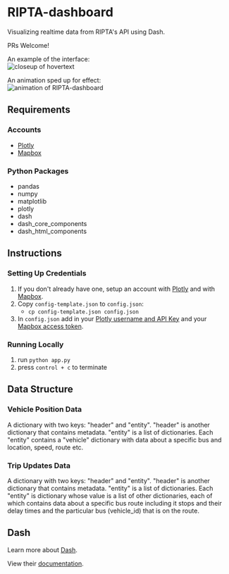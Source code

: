 # RIPTA-dashboard
Visualizing realtime data from RIPTA's API using Dash.  

PRs Welcome!  

An example of the interface:  
<img src="https://i.imgur.com/yyCFtfQ.png" alt="closeup of hovertext">  

An animation sped up for effect:  
<img src="https://i.imgur.com/TEcu88o.gif" alt="animation of RIPTA-dashboard">

## Requirements
### Accounts
* [Plotly](https://plot.ly/accounts/login/?action=login)
* [Mapbox](https://www.mapbox.com/signin/)

### Python Packages
* pandas
* numpy
* matplotlib
* plotly
* dash
* dash_core_components
* dash_html_components

## Instructions
### Setting Up Credentials
1. If you don't already have one, setup an account with [Plotly](https://plot.ly/accounts/login/?action=login) and with [Mapbox](https://www.mapbox.com/signin/).
2. Copy `config-template.json` to `config.json`:
    * `cp config-template.json config.json`
3. In `config.json` add in your [Plotly username and API Key](https://plot.ly/settings/api) and your [Mapbox access token](https://www.mapbox.com/account/).

### Running Locally
1. run `python app.py`
2. press `control + c` to terminate

## Data Structure
### Vehicle Position Data
A dictionary with two keys: "header" and "entity".
"header" is another dictionary that contains metadata.
"entity" is a list of dictionaries.
Each "entity" contains a "vehicle" dictionary with data about a specific bus and location, speed, route etc.

### Trip Updates Data
A dictionary with two keys: "header" and "entity".
"header" is another dictionary that contains metadata.
"entity" is a list of dictionaries.
Each "entity" is dictionary whose value is a list of other dictionaries, each of which contains data about a specific bus route including it stops and their delay times and the particular bus (vehicle_id) that is on the route.  

## Dash
Learn more about [Dash](https://plot.ly/dash/).  

View their [documentation](https://github.com/plotly/dash).
